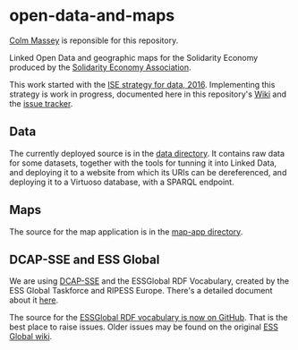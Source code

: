 # open-data-and-maps
[Colm Massey](https://github.com/COlmMassey) is reponsible for this repository.

Linked Open Data and geographic maps for the Solidarity Economy produced by the [Solidarity Economy Association](https://www.solidarityeconomy.coop/).

This work started with the [ISE strategy for data, 2016](http://solidarityeconomics.org/2016/02/16/ise-strategy-for-data/).
Implementing this strategy is work in progress, documented here in this repository's [Wiki](../../wiki) and the [issue tracker](../../issues).

## Data

The currently deployed source is in the [data directory](https://github.com/SolidarityEconomyAssociation/open-data-and-maps/tree/development/data).
It contains raw data for some datasets, together with the tools for tunning it into Linked Data, and deploying it to a website from which its URIs can be dereferenced, and deploying it to a Virtuoso database, with a SPARQL endpoint.

## Maps
The source for the map application is in the [map-app directory](https://github.com/SolidarityEconomyAssociation/open-data-and-maps/tree/development/map-app).

## DCAP-SSE and ESS Global

We are using [DCAP-SSE](http://purl.org/essglobal/wiki) and the ESSGlobal RDF Vocabulary, created by the ESS Global Taskforce and RIPESS Europe. 
There's a detailed document about it [here](http://ripess.eu/wp-content/uploads/2014/07/ESSglobal_interop_guidelines.pdf).

The source for the [ESSGlobal RDF vocabulary is now on GitHub](https://github.com/essglobal-linked-open-data/map-sse). That is the best place to raise issues. Older issues may be found on the original [ESS Global wiki](http://www.maltas.org/wiki-essglobal/doku.php?id=process#issues).

